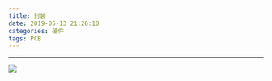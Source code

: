 ```yaml
---
title: 封装
date: 2019-05-13 21:26:10
categories: 硬件
tags: PCB
---
```



____


![](https://linkenwild.github.io/images/fengzhuang.png)